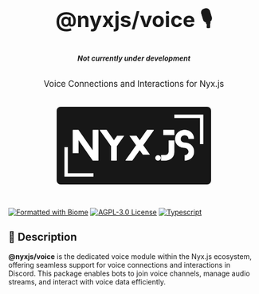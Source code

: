 <div align="center" style="padding: 30px;">
  <h1 style="font-size: 3em; font-weight: bold;">@nyxjs/voice 🎙️</h1>
  <h6 style="font-size: 1em; font-weight: bold;">Not currently under development</h6>
  <p style="font-size: 1.2em; margin-top: 10px;">Voice Connections and Interactions for Nyx.js</p>
  <img src="../../assets/nyxjs_banner.png" alt="Nyx.js Banner" width="70%" style="margin-top: 20px; border-radius: 8px;">
</div>

[![Formatted with Biome](https://img.shields.io/badge/Formatted_with-Biome-27272a?style=for-the-badge&logo=biome)](https://biomejs.dev/)
[![AGPL-3.0 License](https://img.shields.io/badge/License-AGPL_3.0-3f3f46?style=for-the-badge)](https://www.gnu.org/licenses/agpl-3.0.html)
[![Typescript](https://img.shields.io/badge/TypeScript-Ready-52525b?style=for-the-badge&logo=typescript)](https://www.typescriptlang.org/)

## 🌟 Description

**@nyxjs/voice** is the dedicated voice module within the Nyx.js ecosystem, offering seamless support for voice
connections and interactions in Discord. This package enables bots to join voice channels, manage audio streams, and
interact with voice data efficiently.
